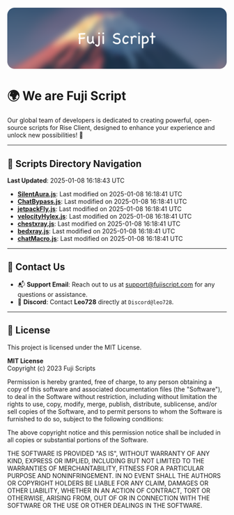 ![Banner](.github/b.webp)

# 🌍 **We are Fuji Script**

Our global team of developers is dedicated to creating powerful, open-source scripts for Rise Client, designed to enhance your experience and unlock new possibilities! 🌟

---
<!-- SCRIPTS_NAVIGATION_START -->
## 📂 **Scripts Directory Navigation**

**Last Updated**: 2025-01-08 16:18:43 UTC

- **[SilentAura.js](scripts/SilentAura.js)**: Last modified on 2025-01-08 16:18:41 UTC
- **[ChatBypass.js](scripts/ChatBypass.js)**: Last modified on 2025-01-08 16:18:41 UTC
- **[jetpackFly.js](scripts/jetpackFly.js)**: Last modified on 2025-01-08 16:18:41 UTC
- **[velocityHylex.js](scripts/velocityHylex.js)**: Last modified on 2025-01-08 16:18:41 UTC
- **[chestxray.js](scripts/chestxray.js)**: Last modified on 2025-01-08 16:18:41 UTC
- **[bedxray.js](scripts/bedxray.js)**: Last modified on 2025-01-08 16:18:41 UTC
- **[chatMacro.js](scripts/chatMacro.js)**: Last modified on 2025-01-08 16:18:41 UTC

<!-- SCRIPTS_NAVIGATION_END -->

---

## 💬 **Contact Us**  
- 📬 **Support Email**: Reach out to us at [support@fujiscript.com](mailto:support@fujiscript.com) for any questions or assistance.  
- 💬 **Discord**: Contact **Leo728** directly at `Discord@leo728`.

---

## 📜 **License**

This project is licensed under the MIT License.  

**MIT License**  
Copyright (c) 2023 Fuji Scripts  

Permission is hereby granted, free of charge, to any person obtaining a copy of this software and associated documentation files (the "Software"), to deal in the Software without restriction, including without limitation the rights to use, copy, modify, merge, publish, distribute, sublicense, and/or sell copies of the Software, and to permit persons to whom the Software is furnished to do so, subject to the following conditions:  

The above copyright notice and this permission notice shall be included in all copies or substantial portions of the Software.  

THE SOFTWARE IS PROVIDED "AS IS", WITHOUT WARRANTY OF ANY KIND, EXPRESS OR IMPLIED, INCLUDING BUT NOT LIMITED TO THE WARRANTIES OF MERCHANTABILITY, FITNESS FOR A PARTICULAR PURPOSE AND NONINFRINGEMENT. IN NO EVENT SHALL THE AUTHORS OR COPYRIGHT HOLDERS BE LIABLE FOR ANY CLAIM, DAMAGES OR OTHER LIABILITY, WHETHER IN AN ACTION OF CONTRACT, TORT OR OTHERWISE, ARISING FROM, OUT OF OR IN CONNECTION WITH THE SOFTWARE OR THE USE OR OTHER DEALINGS IN THE SOFTWARE.  
